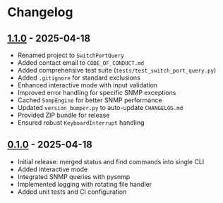 # Changelog

## [1.1.0] - 2025-04-18
- Renamed project to `SwitchPortQuery`
- Added contact email to `CODE_OF_CONDUCT.md`
- Added comprehensive test suite (`tests/test_switch_port_query.py`)
- Added `.gitignore` for standard exclusions
- Enhanced interactive mode with input validation
- Improved error handling for specific SNMP exceptions
- Cached `SnmpEngine` for better SNMP performance
- Updated `version_bumper.py` to auto-update `CHANGELOG.md`
- Provided ZIP bundle for release
- Ensured robust `KeyboardInterrupt` handling

[1.1.0]: https://github.com/yourusername/switch-port-query/releases/tag/v1.1.0

## [0.1.0] - 2025-04-18
- Initial release: merged status and find commands into single CLI
- Added interactive mode
- Integrated SNMP queries with pysnmp
- Implemented logging with rotating file handler
- Added unit tests and CI configuration

[0.1.0]: https://github.com/yourusername/switch-port-query/releases/tag/v0.1.0